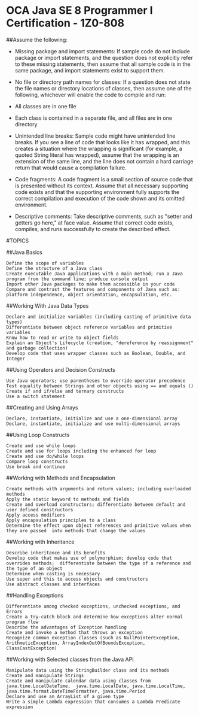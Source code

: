 # OCA Java SE 8 Programmer I Certification - 1Z0-808

##Assume the following:

* Missing package and import statements: If sample code do not include package or import statements, and the question does not explicitly refer to these missing statements, then assume that all sample code is in the same package, and import statements exist to support them.
	
* No file or directory path names for classes: If a question does not state the file names or directory locations of classes, then assume one of the following, whichever will enable the code to compile and run:
	
* All classes are in one file
	
* Each class is contained in a separate file, and all files are in one directory
	
* Unintended line breaks: Sample code might have unintended line breaks. If you see a line of code that looks like it has wrapped, and this creates a situation where the wrapping is significant (for example, a quoted String literal has wrapped), assume that the wrapping is an extension of the same line, and the line does not contain a hard carriage return that would cause a compilation failure.
	
* Code fragments: A code fragment is a small section of source code that is presented without its context. Assume that all necessary supporting code exists and that the supporting environment fully supports the correct compilation and execution of the code shown and its omitted environment.
	
* Descriptive comments: Take descriptive comments, such as "setter and getters go here," at face value. Assume that correct code exists, compiles, and runs successfully to create the described effect.


#TOPICS

##Java Basics 

	Define the scope of variables 
	Define the structure of a Java class
	Create executable Java applications with a main method; run a Java program from the command line; produce console output
	Import other Java packages to make them accessible in your code
	Compare and contrast the features and components of Java such as: platform independence, object orientation, encapsulation, etc.

##Working With Java Data Types 

	Declare and initialize variables (including casting of primitive data types)
	Differentiate between object reference variables and primitive variables
	Know how to read or write to object fields
	Explain an Object's Lifecycle (creation, "dereference by reassignment" and garbage collection)
	Develop code that uses wrapper classes such as Boolean, Double, and Integer  

##Using Operators and Decision Constructs 

	Use Java operators; use parentheses to override operator precedence
	Test equality between Strings and other objects using == and equals ()
	Create if and if/else and ternary constructs 
	Use a switch statement 

##Creating and Using Arrays 

	Declare, instantiate, initialize and use a one-dimensional array
	Declare, instantiate, initialize and use multi-dimensional arrays

##Using Loop Constructs 

	Create and use while loops
	Create and use for loops including the enhanced for loop
	Create and use do/while loops
	Compare loop constructs
	Use break and continue  

##Working with Methods and Encapsulation 

	Create methods with arguments and return values; including overloaded methods
	Apply the static keyword to methods and fields  
	Create and overload constructors; differentiate between default and user defined constructors
	Apply access modifiers
	Apply encapsulation principles to a class
	Determine the effect upon object references and primitive values when they are passed  into methods that change the values

##Working with Inheritance 

	Describe inheritance and its benefits
	Develop code that makes use of polymorphism; develop code that overrides methods;  differentiate between the type of a reference and the type of an object
	Determine when casting is necessary
	Use super and this to access objects and constructors
	Use abstract classes and interfaces

##Handling Exceptions 

	Differentiate among checked exceptions, unchecked exceptions, and Errors
	Create a try-catch block and determine how exceptions alter normal program flow
	Describe the advantages of Exception handling 
	Create and invoke a method that throws an exception
	Recognize common exception classes (such as NullPointerException, ArithmeticException, ArrayIndexOutOfBoundsException, ClassCastException)

##Working with Selected classes from the Java API 

	Manipulate data using the StringBuilder class and its methods
	Create and manipulate Strings
	Create and manipulate calendar data using classes from java.time.LocalDateTime,  java.time.LocalDate, java.time.LocalTime, java.time.format.DateTimeFormatter, java.time.Period
	Declare and use an ArrayList of a given type 
	Write a simple Lambda expression that consumes a Lambda Predicate expression
